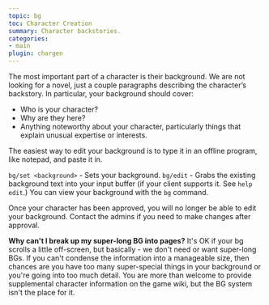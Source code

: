 ```yaml
---
topic: bg
toc: Character Creation
summary: Character backstories.
categories:
- main
plugin: chargen
---
```

The most important part of a character is their background. We are not looking for a novel, just a couple paragraphs describing the character’s backstory.  In particular, your background should cover:

* Who is your character?
* Why are they here?
* Anything noteworthy about your character, particularly things that explain unusual expertise or interests.

The easiest way to edit your background is to type it in an offline program, like notepad, and paste it in.

`bg/set <background>` - Sets your background.
`bg/edit` - Grabs the existing background text into your input 
       buffer (if your client supports it.  See `help edit`.)
 You can view your background with the `bg` command.

Once your character has been approved, you will no longer be able to edit your background.  Contact the admins if you need to make changes after approval.

**Why can't I break up my super-long BG into pages?**
It's OK if your bg scrolls a little off-screen, but basically - we don't need or want super-long BGs. If you can't condense the information into a manageable size, then chances are you have too many super-special things in your background or you're going into too much detail.  You are more than welcome to provide supplemental character information on the game wiki, but the BG system isn't the place for it.
